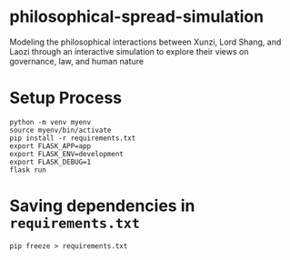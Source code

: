 # philosophical-spread-simulation

Modeling the philosophical interactions between Xunzi, Lord Shang, and Laozi through an interactive simulation to explore their views on governance, law, and human nature

# Setup Process

`python -m venv myenv`\
`source myenv/bin/activate`\
`pip install -r requirements.txt`\
`export FLASK_APP=app`\
`export FLASK_ENV=development`\
`export FLASK_DEBUG=1`\
`flask run`

# Saving dependencies in `requirements.txt`

`pip freeze > requirements.txt`
